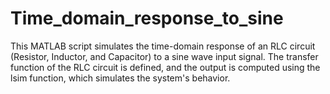 # Time_domain_response_to_sine
This MATLAB script simulates the time-domain response of an RLC circuit (Resistor, Inductor, and Capacitor) to a sine wave input signal. The transfer function of the RLC circuit is defined, and the output is computed using the lsim function, which simulates the system's behavior. 
